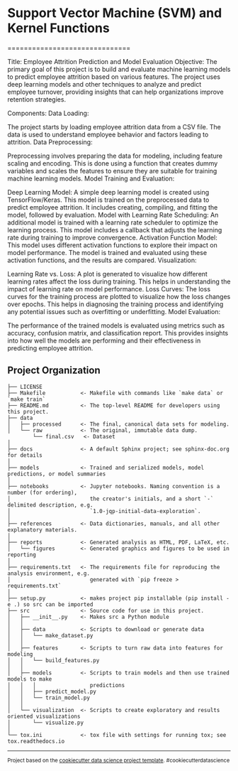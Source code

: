 # Support Vector Machine (SVM) and Kernel Functions
==============================

Title: Employee Attrition Prediction and Model Evaluation
Objective:
The primary goal of this project is to build and evaluate machine learning models to predict employee attrition based on various features. The project uses deep learning models and other techniques to analyze and predict employee turnover, providing insights that can help organizations improve retention strategies.

Components:
Data Loading:

The project starts by loading employee attrition data from a CSV file. The data is used to understand employee behavior and factors leading to attrition.
Data Preprocessing:

Preprocessing involves preparing the data for modeling, including feature scaling and encoding. This is done using a function that creates dummy variables and scales the features to ensure they are suitable for training machine learning models.
Model Training and Evaluation:

Deep Learning Model: A simple deep learning model is created using TensorFlow/Keras. This model is trained on the preprocessed data to predict employee attrition. It includes creating, compiling, and fitting the model, followed by evaluation.
Model with Learning Rate Scheduling: An additional model is trained with a learning rate scheduler to optimize the learning process. This model includes a callback that adjusts the learning rate during training to improve convergence.
Activation Function Model: This model uses different activation functions to explore their impact on model performance. The model is trained and evaluated using these activation functions, and the results are compared.
Visualization:

Learning Rate vs. Loss: A plot is generated to visualize how different learning rates affect the loss during training. This helps in understanding the impact of learning rate on model performance.
Loss Curves: The loss curves for the training process are plotted to visualize how the loss changes over epochs. This helps in diagnosing the training process and identifying any potential issues such as overfitting or underfitting.
Model Evaluation:

The performance of the trained models is evaluated using metrics such as accuracy, confusion matrix, and classification report. This provides insights into how well the models are performing and their effectiveness in predicting employee attrition.

Project Organization
------------

    ├── LICENSE
    ├── Makefile           <- Makefile with commands like `make data` or `make train`
    ├── README.md          <- The top-level README for developers using this project.
    ├── data
    │   ├── processed      <- The final, canonical data sets for modeling.
    │   └── raw            <- The original, immutable data dump.
            └── final.csv   <- Dataset 
    │
    ├── docs               <- A default Sphinx project; see sphinx-doc.org for details
    │
    ├── models             <- Trained and serialized models, model predictions, or model summaries
    │
    ├── notebooks          <- Jupyter notebooks. Naming convention is a number (for ordering),
    │                         the creator's initials, and a short `-` delimited description, e.g.
    │                         `1.0-jqp-initial-data-exploration`.
    │
    ├── references         <- Data dictionaries, manuals, and all other explanatory materials.
    │
    ├── reports            <- Generated analysis as HTML, PDF, LaTeX, etc.
    │   └── figures        <- Generated graphics and figures to be used in reporting
    │
    ├── requirements.txt   <- The requirements file for reproducing the analysis environment, e.g.
    │                         generated with `pip freeze > requirements.txt`
    │
    ├── setup.py           <- makes project pip installable (pip install -e .) so src can be imported
    ├── src                <- Source code for use in this project.
    │   ├── __init__.py    <- Makes src a Python module
    │   │
    │   ├── data           <- Scripts to download or generate data
    │   │   └── make_dataset.py
    │   │
    │   ├── features       <- Scripts to turn raw data into features for modeling
    │   │   └── build_features.py
    │   │
    │   ├── models         <- Scripts to train models and then use trained models to make
    │   │   │                 predictions
    │   │   ├── predict_model.py
    │   │   └── train_model.py
    │   │
    │   └── visualization  <- Scripts to create exploratory and results oriented visualizations
    │       └── visualize.py
    │
    └── tox.ini            <- tox file with settings for running tox; see tox.readthedocs.io


--------

<p><small>Project based on the <a target="_blank" href="https://drivendata.github.io/cookiecutter-data-science/">cookiecutter data science project template</a>. #cookiecutterdatascience</small></p>
